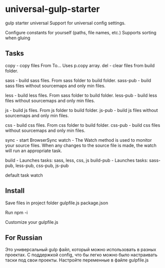 # universal-gulp-starter
gulp starter universal Support for universal config settings.

Configure constants for yourself (paths, file names, etc.)
Supports sorting when gluing

## Tasks

copy - copy files From To... Uses p.copy array. 
del - clear files from build folder.

sass - build sass files. From sass folder to build folder.
sass-pub - build sass files without sourcemaps and only min files.

less - build less files. From sass folder to build folder.
less-pub - build less files without sourcemaps and only min files.

js - build js files. From js folder to build folder.
js-pub - build js files without sourcemaps and only min files.

css - build css files. From css folder to build folder.
css-pub - build css files without sourcemaps and only min files.

sync - start BrowserSync
watch - The Watch method is used to monitor your source files. When any changes to the source file is made, the watch will run an appropriate task.

build - Launches tasks: sass, less, css, js
build-pub - Launches tasks: sass-pub, less-pub, css-pub, js-pub

default task watch

## Install
Save files in project folder
gulpfile.js
package.json

Run npm -i

Customize your gulpfile.js

## For Russian

Это универсальный gulp файл, который можно использовать в разных проектах. С поддержкой config, что бы легко можно было настраивать таски под свои проекты.
Настройте переменные в файле gulpfile.js
